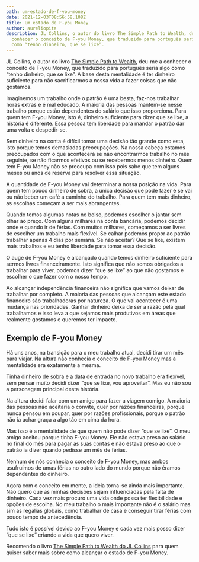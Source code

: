```yaml
---
path: um-estado-de-f-you-money
date: 2021-12-03T08:56:58.108Z
title: Um estado de F-you Money
author: aureliopita
description: JL Collins, o autor do livro The Simple Path to Wealth, deu-me a
  conhecer o conceito de F-you Money, que traduzido para português seria algo
  como “tenho dinheiro, que se lixe”.
---
```

JL Collins, o autor do livro [The Simple Path to Wealth](https://amzn.to/3dme177), deu-me a conhecer o conceito de F-you Money, que traduzido para português seria algo como “tenho dinheiro, que se lixe”. A base desta mentalidade é ter dinheiro suficiente para não sacrificarmos a nossa vida a fazer coisas que não gostamos.

Imaginemos um trabalho onde o patrão é uma besta, faz-nos trabalhar horas extras e é mal educado. A maioria das pessoas mantêm-se nesse trabalho porque estão dependentes do salário que isso proporciona. Para quem tem F-you Money, isto é, dinheiro suficiente para dizer que se lixe, a história é diferente. Essa pessoa tem liberdade para mandar o patrão dar uma volta e despedir-se.

Sem dinheiro na conta é difícil tomar uma decisão tão grande como esta, isto porque temos demasiadas preocupações. Na nossa cabeça estamos preocupados com o que acontecerá se não encontrarmos trabalho no mês seguinte, se não ficarmos efetivos ou se recebermos menos dinheiro. Quem tem F-you Money não se preocupa com isso pois sabe que tem alguns meses ou anos de reserva para resolver essa situação.

A quantidade de F-you Money vai determinar a nossa posição na vida. Para quem tem pouco dinheiro de sobra, a única decisão que pode fazer é se vai ou não beber um café a caminho do trabalho. Para quem tem mais dinheiro, as escolhas começam a ser mais abrangentes. 

Quando temos algumas notas no bolso, podemos escolher o jantar sem olhar ao preço. Com alguns milhares na conta bancária, podemos decidir onde e quando ir de férias. Com muitos milhares, começamos a ser livres de escolher um trabalho mais flexível. Se calhar podemos propor ao patrão trabalhar apenas 4 dias por semana. Se não aceitar? Que se lixe, existem mais trabalhos e eu tenho liberdade para tomar essa decisão. 

O auge de F-you Money é alcançado quando temos dinheiro suficiente para sermos livres financeiramente. Isto significa que não somos obrigados a trabalhar para viver, podemos dizer “que se lixe” ao que não gostamos e escolher o que fazer com o nosso tempo.

Ao alcançar independência financeira não significa que vamos deixar de trabalhar por completo. A maioria das pessoas que alcançam este estado financeiro são trabalhadoras por natureza. O que vai acontecer é uma mudança nas prioridades. Ganhar dinheiro deixa de ser a razão pela qual trabalhamos e isso leva a que sejamos mais produtivos em áreas que realmente gostamos e queremos ter impacto.

## Exemplo de F-you Money

Há uns anos, na transição para o meu trabalho atual, decidi tirar um mês para viajar. Na altura não conhecia o conceito de F-you Money mas a mentalidade era exatamente a mesma.

Tinha dinheiro de sobra e a data de entrada no novo trabalho era flexível, sem pensar muito decidi dizer “que se lixe, vou aproveitar”. Mas eu não sou a personagem principal desta história. 

Na altura decidi falar com um amigo para fazer a viagem comigo. A maioria das pessoas não aceitaria o convite, quer por razões financeiras, porque nunca pensou em poupar, quer por razões profissionais, porque o patrão não ia achar graça a algo tão em cima da hora.

Mas isso é a mentalidade de que quem não pode dizer “que se lixe”. O meu amigo aceitou porque tinha F-you Money. Ele não estava preso ao salário no final do mês para pagar as suas contas e não estava preso ao que o patrão ia dizer quando pedisse um mês de férias.

Nenhum de nós conhecia o conceito de F-you Money, mas ambos usufruímos de umas férias no outro lado do mundo porque não éramos dependentes do dinheiro.

Agora com o conceito em mente, a ideia torna-se ainda mais importante. Não quero que as minhas decisões sejam influenciadas pela falta de dinheiro. Cada vez mais procuro uma vida onde possa ter flexibilidade e opções de escolha. No meu trabalho o mais importante não é o salário mas sim as regalias globais, como trabalhar de casa e conseguir tirar férias com pouco tempo de antecedência. 

Tudo isto é possível devido ao F-you Money e cada vez mais posso dizer “que se lixe” criando a vida que quero viver.

Recomendo o livro [The Simple Path to Wealth do JL Collins](https://amzn.to/3dme177) para quem quiser saber mais sobre como alcançar o estado de F-you Money.